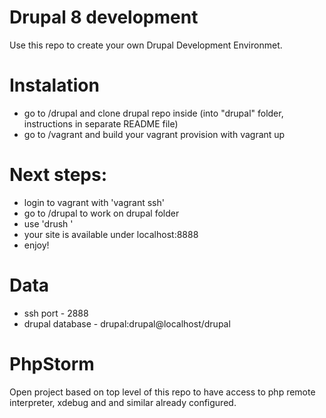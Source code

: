 Drupal 8 development
===============

Use this repo to create your own Drupal Development Environmet.

# Instalation

- go to /drupal and clone drupal repo inside (into "drupal" folder, instructions in separate README file)
- go to /vagrant and build your vagrant provision with vagrant up

# Next steps:

- login to vagrant with 'vagrant ssh'
- go to /drupal to work on drupal folder
- use 'drush <command>'
- your site is available under localhost:8888 
- enjoy!

# Data

- ssh port - 2888
- drupal database - drupal:drupal@localhost/drupal

# PhpStorm
Open project based on top level of this repo to have access to php remote interpreter, xdebug and and similar already configured.

